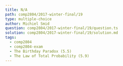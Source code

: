 ```yaml
---
title: N/A
path: comp2804/2017-winter-final/19
type: multiple-choice
author: Michiel Smid
question: comp2804/2017-winter-final/19/question.ts
solution: comp2804/2017-winter-final/19/solution.md
tags:
  - comp2804
  - comp2804-exam
  - The Birthday Paradox (5.5)
  - The Law of Total Probability (5.9)
---
```

